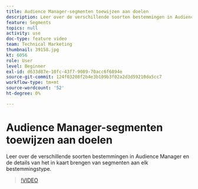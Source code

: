 ```yaml
---
title: Audience Manager-segmenten toewijzen aan doelen
description: Leer over de verschillende soorten bestemmingen in Audience Manager en de details van het in kaart brengen van segmenten aan elk bestemmingstype.
feature: Segments
topics: null
activity: use
doc-type: feature video
team: Technical Marketing
thumbnail: 39158.jpg
kt: 6056
role: User
level: Beginner
exl-id: d633d87e-10fc-43f7-9089-70acc6f6894e
source-git-commit: 124f03208f2b4e3b109b3f02a2d3d59210da5cc7
workflow-type: tm+mt
source-wordcount: '52'
ht-degree: 0%

---
```


# Audience Manager-segmenten toewijzen aan doelen

Leer over de verschillende soorten bestemmingen in Audience Manager en de details van het in kaart brengen van segmenten aan elk bestemmingstype.

>[!VIDEO](https://video.tv.adobe.com/v/39158/?quality=12&learn=on)
